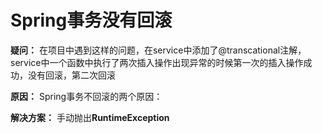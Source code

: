 # Spring事务没有回滚

**疑问：**
在项目中遇到这样的问题，在service中添加了@transcational注解，service中一个函数中执行了两次插入操作出现异常的时候第一次的插入操作成功，没有回滚，第二次回滚

**原因：**
Spring事务不回滚的两个原因：


**解决方案：**
手动抛出**RuntimeException**

